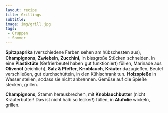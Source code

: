 ```yaml
---
layout: recipe
title: Grillings
subtitle:
image: img/grill.jpg
tags:
 - Gruppen
 - Sommer
---
```


**Spitzpaprika** (verschiedene Farben sehen am hübschesten aus),
**Champignons**,
**Zwiebeln**,
**Zucchini**, in bissgroße Stücken schneiden. In eine
**Plastiktüte** (Gefrierbeutel haben gut funktioniert) füllen, Marinade aus
**Olivenöl** (reichlich),
**Salz & Pfeffer**,
**Knoblauch**,
**Kräuter** dazugießen, Beutel verschließen, gut durchschütteln, in den Kühlschrank tun.
**Holzspieße** in Wasser stellen, sodass sie nicht anbrennen. Gemüse auf die Spieße stecken, grillen.

**Champignons**, Stamm herausbrechen, mit
**Knoblauchbutter** (nicht Kräuterbutter! Das ist nicht halb so lecker!) füllen, in
**Alufolie** wickeln, grillen.
